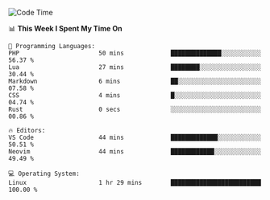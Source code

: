 <!-- [![Top Langs](https://github-readme-stats.vercel.app/api/top-langs/?username=gagahsyuja&theme=dracula&hide_border=true&border_radius=7)](https://github.com/anuraghazra/github-readme-stats) -->

<!--START_SECTION:waka-->
![Code Time](http://img.shields.io/badge/Code%20Time-266%20hrs%2024%20mins-blue)

📊 **This Week I Spent My Time On** 

```text
💬 Programming Languages: 
PHP                      50 mins             ██████████████░░░░░░░░░░░   56.37 % 
Lua                      27 mins             ████████░░░░░░░░░░░░░░░░░   30.44 % 
Markdown                 6 mins              ██░░░░░░░░░░░░░░░░░░░░░░░   07.58 % 
CSS                      4 mins              █░░░░░░░░░░░░░░░░░░░░░░░░   04.74 % 
Rust                     0 secs              ░░░░░░░░░░░░░░░░░░░░░░░░░   00.86 % 

🔥 Editors: 
VS Code                  44 mins             █████████████░░░░░░░░░░░░   50.51 % 
Neovim                   44 mins             ████████████░░░░░░░░░░░░░   49.49 % 

💻 Operating System: 
Linux                    1 hr 29 mins        █████████████████████████   100.00 % 
```


<!--END_SECTION:waka-->
